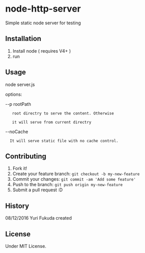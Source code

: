 # node-http-server

Simple static node server for testing 

## Installation
1. Install node ( requires V4+ )
2. run 

## Usage

   node server.js
   
   options: 
   
   --p rootPath  
   
       root directry to serve the content. Otherwise
   
       it will serve from current directry

   --noCache 
   
      It will serve static file with no cache control. 
      
## Contributing
1. Fork it!
2. Create your feature branch: `git checkout -b my-new-feature`
3. Commit your changes: `git commit -am 'Add some feature'`
4. Push to the branch: `git push origin my-new-feature`
5. Submit a pull request :D

## History
08/12/2016 Yuri Fukuda  created 

## License
Under MIT License. 
